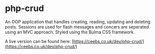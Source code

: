 # php-crud
An OOP application that handles creating, reading, updating and deleting posts. Sessions are used for flash messages and concers are seperated using an MVC approach. Styled using the Bulma CSS framework.

A live version can be found here: [https://ceebs.co.uk/dev/php-crud/](https://ceebs.co.uk/dev/php-crud/)